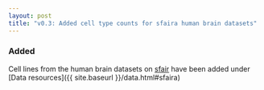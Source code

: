 ```yaml
---
layout: post
title: "v0.3: Added cell type counts for sfaira human brain datasets"
---
```


### Added

Cell lines from the human brain datasets on
[sfair](https://theislab.github.io/sfaira-portal/Datasets)
have been added under [Data resources]({{ site.baseurl }}/data.html#sfaira)
